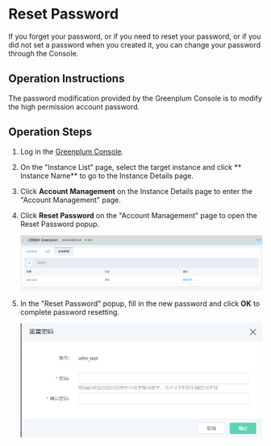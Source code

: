 # Reset Password

If you forget your password, or if you need to reset your password, or if you did not set a password when you created it, you can change your password through the Console.

## Operation Instructions

The password modification provided by the Greenplum Console is to modify the high permission account password.

## Operation Steps

1. Log in the [Greenplum Console](http://jdw-console.jdcloud.com/list).

2. On the "Instance List" page, select the target instance and click ** Instance Name** to go to the Instance Details page.

3. Click **Account Management** on the Instance Details page to enter the "Account Management" page.

4. Click **Reset Password** on the "Account Management" page to open the Reset Password popup.

   ![1564651924279](../../../../../image/JCS-for-Greenplum/jdw-008.png)

5. In the "Reset Password" popup, fill in the new password and click **OK** to complete password resetting.

   ![1564651994969](../../../../../image/JCS-for-Greenplum/jdw-009.png)

